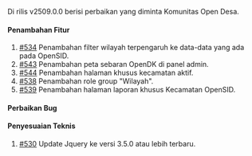 Di rilis v2509.0.0 berisi perbaikan yang diminta Komunitas Open Desa.

#### Penambahan Fitur

1. [#534](https://github.com/OpenSID/pantau/issues/534) Penambahan filter wilayah terpengaruh ke data-data yang ada pada OpenSID.
2. [#543](https://github.com/OpenSID/pantau/issues/543) Penambahan peta sebaran OpenDK di panel admin.
3. [#544](https://github.com/OpenSID/pantau/issues/544) Penambahan halaman khusus kecamatan aktif.
4. [#538](https://github.com/OpenSID/pantau/issues/538) Penambahan role group "Wilayah".
5. [#539](https://github.com/OpenSID/pantau/issues/539) Penambahan halaman laporan khusus Kecamatan OpenSID.

#### Perbaikan Bug

#### Penyesuaian Teknis

1. [#530](https://github.com/OpenSID/pantau/issues/530) Update Jquery ke versi 3.5.0 atau lebih terbaru.